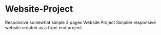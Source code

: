 # Website-Project
Responsive somewhat simple 3 pages Website Project
Simplier responsive website created as a front end project.
